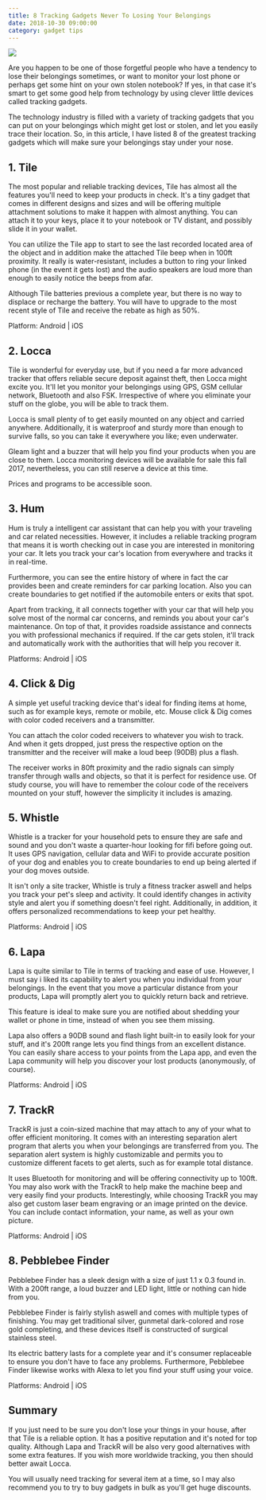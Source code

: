 ```yaml
---
title: 8 Tracking Gadgets Never To Losing Your Belongings
date: 2018-10-30 09:00:00
category: gadget tips
---
```


![](/images/2.jpg)

Are you happen to be one of those forgetful people who have a tendency to lose their belongings sometimes, or want to monitor your lost phone or perhaps get some hint on your own stolen notebook? If yes, in that case it's smart to get some good help from technology by using clever little devices called tracking gadgets.

<!-- more -->

The technology industry is filled with a variety of tracking gadgets that you can put on your belongings which might get lost or stolen, and let you easily trace their location. So, in this article, I have listed 8 of the greatest tracking gadgets which will make sure your belongings stay under your nose.

## 1. Tile

The most popular and reliable tracking devices, Tile has almost all the features you'll need to keep your products in check. It's a tiny gadget that comes in different designs and sizes and will be offering multiple attachment solutions to make it happen with almost anything. You can attach it to your keys, place it to your notebook or TV distant, and possibly slide it in your wallet.

You can utilize the Tile app to start to see the last recorded located area of the object and in addition make the attached Tile beep when in 100ft proximity. It really is water-resistant, includes a button to ring your linked phone (in the event it gets lost) and the audio speakers are loud more than enough to easily notice the beeps from afar.

Although Tile batteries previous a complete year, but there is no way to displace or recharge the battery. You will have to upgrade to the most recent style of Tile and receive the rebate as high as 50%.

Platform: Android | iOS

## 2. Locca

Tile is wonderful for everyday use, but if you need a far more advanced tracker that offers reliable secure deposit against theft, then Locca might excite you. It'll let you monitor your belongings using GPS, GSM cellular network, Bluetooth and also FSK. Irrespective of where you eliminate your stuff on the globe, you will be able to track them.

Locca is small plenty of to get easily mounted on any object and carried anywhere. Additionally, it is waterproof and sturdy more than enough to survive falls, so you can take it everywhere you like; even underwater.

Gleam light and a buzzer that will help you find your products when you are close to them. Locca monitoring devices will be available for sale this fall 2017, nevertheless, you can still reserve a device at this time.

Prices and programs to be accessible soon.

## 3. Hum

Hum is truly a intelligent car assistant that can help you with your traveling and car related necessities. However, it includes a reliable tracking program that means it is worth checking out in case you are interested in monitoring your car. It lets you track your car's location from everywhere and tracks it in real-time.

Furthermore, you can see the entire history of where in fact the car provides been and create reminders for car parking location. Also you can create boundaries to get notified if the automobile enters or exits that spot.

Apart from tracking, it all connects together with your car that will help you solve most of the normal car concerns, and reminds you about your car's maintenance. On top of that, it provides roadside assistance and connects you with professional mechanics if required. If the car gets stolen, it'll track and automatically work with the authorities that will help you recover it.

Platforms: Android | iOS

## 4. Click & Dig

A simple yet useful tracking device that's ideal for finding items at home, such as for example keys, remote or mobile, etc. Mouse click & Dig comes with color coded receivers and a transmitter.

You can attach the color coded receivers to whatever you wish to track. And when it gets dropped, just press the respective option on the transmitter and the receiver will make a loud beep (90DB) plus a flash.

The receiver works in 80ft proximity and the radio signals can simply transfer through walls and objects, so that it is perfect for residence use. Of study course, you will have to remember the colour code of the receivers mounted on your stuff, however the simplicity it includes is amazing.


## 5. Whistle

Whistle is a tracker for your household pets to ensure they are safe and sound and you don't waste a quarter-hour looking for fifi before going out. It uses GPS navigation, cellular data and WiFi to provide accurate position of your dog and enables you to create boundaries to end up being alerted if your dog moves outside.

It isn't only a site tracker, Whistle is truly a fitness tracker aswell and helps you track your pet's sleep and activity. It could identify changes in activity style and alert you if something doesn't feel right. Additionally, in addition, it offers personalized recommendations to keep your pet healthy.

Platforms: Android | iOS

## 6. Lapa

Lapa is quite similar to Tile in terms of tracking and ease of use. However, I must say i liked its capability to alert you when you individual from your belongings. In the event that you move a particular distance from your products, Lapa will promptly alert you to quickly return back and retrieve.

This feature is ideal to make sure you are notified about shedding your wallet or phone in time, instead of when you see them missing.

Lapa also offers a 90DB sound and flash light built-in to easily look for your stuff, and it's 200ft range lets you find things from an excellent distance. You can easily share access to your points from the Lapa app, and even the Lapa community will help you discover your lost products (anonymously, of course).

Platforms: Android | iOS

## 7. TrackR

TrackR is just a coin-sized machine that may attach to any of your what to offer efficient monitoring. It comes with an interesting separation alert program that alerts you when your belongings are transferred from you. The separation alert system is highly customizable and permits you to customize different facets to get alerts, such as for example total distance.

It uses Bluetooth for monitoring and will be offering connectivity up to 100ft. You may also work with the TrackR to help make the machine beep and very easily find your products. Interestingly, while choosing TrackR you may also get custom laser beam engraving or an image printed on the device. You can include contact information, your name, as well as your own picture.

Platforms: Android | iOS

## 8. Pebblebee Finder

Pebblebee Finder has a sleek design with a size of just 1.1 x 0.3 found in. With a 200ft range, a loud buzzer and LED light, little or nothing can hide from you.

Pebblebee Finder is fairly stylish aswell and comes with multiple types of finishing. You may get traditional silver, gunmetal dark-colored and rose gold completing, and these devices itself is constructed of surgical stainless steel.

Its electric battery lasts for a complete year and it's consumer replaceable to ensure you don't have to face any problems. Furthermore, Pebblebee Finder likewise works with Alexa to let you find your stuff using your voice.

Platforms: Android | iOS

## Summary

If you just need to be sure you don't lose your things in your house, after that Tile is a reliable option. It has a positive reputation and it's noted for top quality. Although Lapa and TrackR will be also very good alternatives with some extra features. If you wish more worldwide tracking, you then should better await Locca.

You will usually need tracking for several item at a time, so I may also recommend you to try to buy gadgets in bulk as you'll get huge discounts.